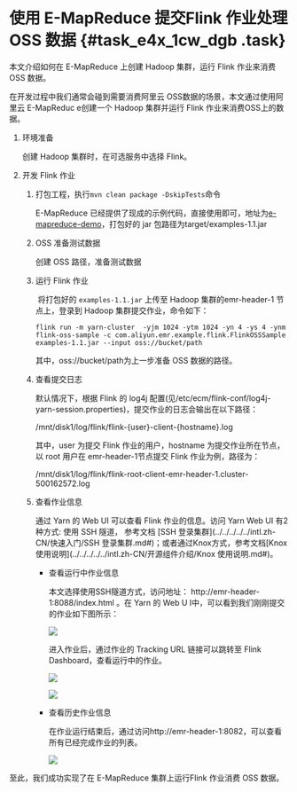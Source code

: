 # 使用 E-MapReduce 提交Flink 作业处理 OSS 数据 {#task_e4x_1cw_dgb .task}

本文介绍如何在 E-MapReduce 上创建 Hadoop 集群，运行 Flink 作业来消费 OSS 数据。

在开发过程中我们通常会碰到需要消费阿里云 OSS数据的场景，本文通过使用阿里云 E-MapReduc e创建一个 Hadoop 集群并运行 Flink 作业来消费OSS上的数据。

1.  环境准备 

    创建 Hadoop 集群时，在可选服务中选择 Flink。

2.  开发 Flink 作业 
    1.  打包工程，执行`mvn clean package -DskipTests`命令 

        E-MapReduce 已经提供了现成的示例代码，直接使用即可，地址为[e-mapreduce-demo](https://github.com/aliyun/aliyun-emapreduce-demo)​ ，打包好的 jar 包路径为target/examples-1.1.jar

    2.  OSS 准备测试数据 

        创建 OSS 路径，准备测试数据

    3.  运行 Flink 作业 

        ​ 将打包好的 `examples-1.1.jar` 上传至 Hadoop 集群的emr-header-1 节点上，登录到 Hadoop 集群提交作业，命令如下：

        ```
        flink run -m yarn-cluster  -yjm 1024 -ytm 1024 -yn 4 -ys 4 -ynm flink-oss-sample -c com.aliyun.emr.example.flink.FlinkOSSSample examples-1.1.jar --input oss://bucket/path
        ```

        其中，oss://bucket/path为上一步准备 OSS 数据的路径。

    4.  查看提交日志 

        默认情况下，根据 Flink 的 log4j 配置\(见/etc/ecm/flink-conf/log4j-yarn-session.properties\)，提交作业的日志会输出在以下路径：

        /mnt/disk1/log/flink/flink-\{user\}-client-\{hostname\}.log

        其中，user 为提交 Flink 作业的用户，hostname 为提交作业所在节点，以 root 用户在 emr-header-1节点提交 Flink 作业为例，路径为：

        /mnt/disk1/log/flink/flink-root-client-emr-header-1.cluster-500162572.log 

    5.  查看作业信息 

        通过 Yarn 的 Web UI 可以查看 Flink 作业的信息。访问 Yarn Web UI 有2 种方式: 使用 SSH 隧道， 参考文档 [SSH 登录集群](../../../../../intl.zh-CN/快速入门/SSH 登录集群.md#)；或者通过Knox方式，参考文档[Knox 使用说明](../../../../../intl.zh-CN/开源组件介绍/Knox 使用说明.md#)。

        -   查看运行中作业信息

            本文选择使用SSH隧道方式，访问地址： http://emr-header-1:8088/index.html 。在 Yarn 的 Web U I中，可以看到我们刚刚提交的作业如下图所示：

            ![](http://static-aliyun-doc.oss-cn-hangzhou.aliyuncs.com/assets/img/80562/155410386434444_zh-CN.png)

            进入作业后，通过作业的 Tracking URL 链接可以跳转至 Flink Dashboard，查看运行中的作业。

            ![](http://static-aliyun-doc.oss-cn-hangzhou.aliyuncs.com/assets/img/80562/155410386434445_zh-CN.png)

            ![](http://static-aliyun-doc.oss-cn-hangzhou.aliyuncs.com/assets/img/80562/155410386434446_zh-CN.png)

        -   查看历史作业信息

            在作业运行结束后，通过访问http://emr-header-1:8082，可以查看所有已经完成作业的列表。

            ![](http://static-aliyun-doc.oss-cn-hangzhou.aliyuncs.com/assets/img/80562/155410386434447_zh-CN.png)


至此，我们成功实现了在 E-MapReduce 集群上运行Flink 作业消费 OSS 数据。

